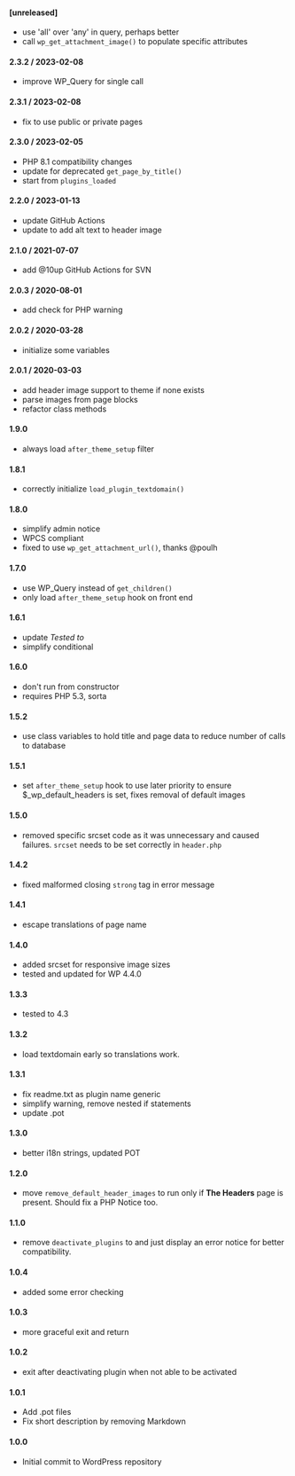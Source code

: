 #### [unreleased]
* use 'all' over 'any' in query, perhaps better
* call `wp_get_attachment_image()` to populate specific attributes

#### 2.3.2 / 2023-02-08
* improve WP_Query for single call

#### 2.3.1 / 2023-02-08
* fix to use public or private pages

#### 2.3.0 / 2023-02-05
* PHP 8.1 compatibility changes
* update for deprecated `get_page_by_title()`
* start from `plugins_loaded`

#### 2.2.0 / 2023-01-13
* update GitHub Actions
* update to add alt text to header image

#### 2.1.0 / 2021-07-07
* add @10up GitHub Actions for SVN

#### 2.0.3 / 2020-08-01
* add check for PHP warning

#### 2.0.2 / 2020-03-28
* initialize some variables

#### 2.0.1 / 2020-03-03
* add header image support to theme if none exists
* parse images from page blocks
* refactor class methods

#### 1.9.0
* always load `after_theme_setup` filter

#### 1.8.1
* correctly initialize `load_plugin_textdomain()`

#### 1.8.0
* simplify admin notice
* WPCS compliant
* fixed to use `wp_get_attachment_url()`, thanks @poulh

#### 1.7.0
* use WP_Query instead of `get_children()`
* only load `after_theme_setup` hook on front end

#### 1.6.1
* update _Tested to_
* simplify conditional

#### 1.6.0
* don't run from constructor
* requires PHP 5.3, sorta

#### 1.5.2
* use class variables to hold title and page data to reduce number of calls to database

#### 1.5.1
* set `after_theme_setup` hook to use later priority to ensure $_wp_default_headers is set, fixes removal of default images

#### 1.5.0
* removed specific srcset code as it was unnecessary and caused failures. `srcset` needs to be set correctly in `header.php`

#### 1.4.2
* fixed malformed closing `strong` tag in error message

#### 1.4.1
* escape translations of page name

#### 1.4.0
* added srcset for responsive image sizes
* tested and updated for WP 4.4.0

#### 1.3.3
* tested to 4.3

#### 1.3.2
* load textdomain early so translations work.

#### 1.3.1
* fix readme.txt as plugin name generic
* simplify warning, remove nested if statements
* update .pot

#### 1.3.0
* better i18n strings, updated POT

#### 1.2.0
* move `remove_default_header_images` to run only if **The Headers** page is present. Should fix a PHP Notice too.

#### 1.1.0
* remove `deactivate_plugins` to and just display an error notice for better compatibility.

#### 1.0.4
* added some error checking

#### 1.0.3
* more graceful exit and return

#### 1.0.2
* exit after deactivating plugin when not able to be activated

#### 1.0.1
* Add .pot files
* Fix short description by removing Markdown

#### 1.0.0
* Initial commit to WordPress repository
